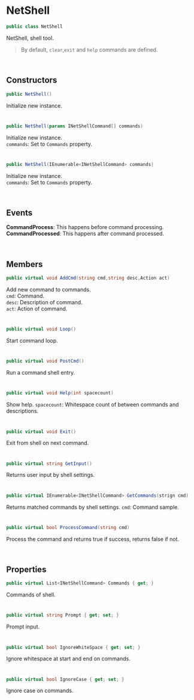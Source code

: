 # NetShell

```csharp
public class NetShell
```

NetShell, shell tool.

> By default, ``clear``,``exit`` and ``help`` commands are defined.

<br>

## Constructors

```csharp
public NetShell()
```
Initialize new instance.

# 

```csharp
public NetShell(params INetShellCommand[] commands)
```
Initialize new instance.<br>
``commands``: Set to ``Commands`` property.

# 

```csharp
public NetShell(IEnumerable<INetShellCommand> commands)
```
Initialize new instance.<br>
``commands``: Set to ``Commands`` property.

<br>

## Events

<b>CommandProcess</b>: This happens before command processing.<br>
<b>CommandProcessed</b>: This happens after command processed.

<br>

## Members

```csharp
public virtual void AddCmd(string cmd,string desc,Action act)
```
Add new command to commands.<br>
``cmd``: Command.<br>
``desc``: Description of command.<br>
``act``: Action of command.

# 

```csharp
public virtual void Loop()
```
Start command loop.

# 

```csharp
public virtual void PostCmd()
```
Run a command shell entry.

# 

```csharp
public virtual void Help(int spacecount)
```
Show help.
``spacecount``: Whitespace count of between commands and descriptions.

# 

```csharp
public virtual void Exit()
```
Exit from shell on next command.

# 

```csharp
public virtual string GetInput()
```
Returns user input by shell settings.

# 

```csharp
public virtual IEnumerable<INetShellCommand> GetCommands(strign cmd)
```
Returns matched commands by shell settings.
``cmd``: Command sample.

# 

```csharp
public virtual bool ProcessCommand(string cmd)
```
Process the command and returns true if success, returns false if not.

<br>

## Properties

```csharp
public virtual List<INetShellCommand> Commands { get; }
```
Commands of shell.

# 

```csharp
public virtual string Prompt { get; set; }
```
Prompt input.

# 

```csharp
public virtual bool IgnoreWhiteSpace { get; set; }
```
Ignore whitespace at start and end on commands.

# 

```csharp
public virtual bool IgnoreCase { get; set; }
```
Ignore case on commands.
